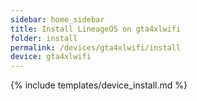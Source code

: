 ```yaml
---
sidebar: home_sidebar
title: Install LineageOS on gta4xlwifi
folder: install
permalink: /devices/gta4xlwifi/install
device: gta4xlwifi
---
```

{% include templates/device_install.md %}

